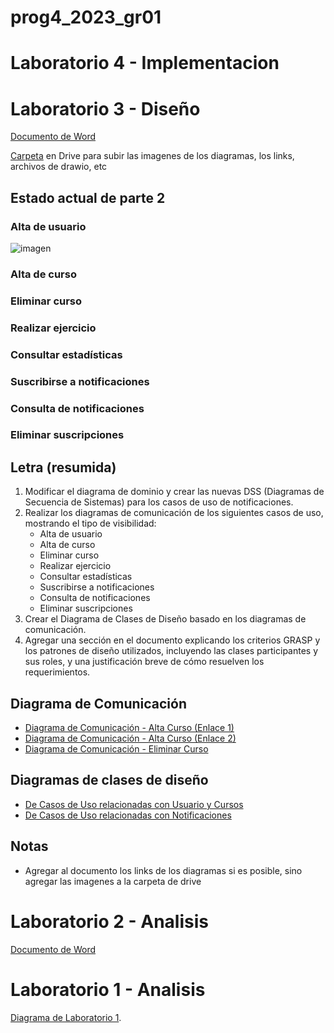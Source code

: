 # prog4_2023_gr01

# Laboratorio 4 - Implementacion

# Laboratorio 3 - Diseño
[Documento de Word](https://finguy-my.sharepoint.com/:w:/g/personal/ivan_arriola_fing_edu_uy/ERzphtEka7JFuR_Gi3pB9pABNgsM6_nyMeSTR1DvscjRQQ?e=WfN7dr)

[Carpeta](https://drive.google.com/drive/folders/17ClHWC9tWL7NhrbmM17Po3jbBHjzcfmm?usp=sharing) en Drive para subir las imagenes de los diagramas, los links, archivos de drawio, etc

## Estado actual de parte 2

### Alta de usuario

![imagen](https://drive.google.com/file/d/1pA8JAFDVNKr7zrm4gf2xkSxhrcoljbvY/preview)

### Alta de curso

### Eliminar curso

### Realizar ejercicio

### Consultar estadísticas

### Suscribirse a notificaciones

### Consulta de notificaciones

### Eliminar suscripciones

## Letra (resumida)

1. Modificar el diagrama de dominio y crear las nuevas DSS (Diagramas de Secuencia de Sistemas) para los casos de uso de notificaciones.
2. Realizar los diagramas de comunicación de los siguientes casos de uso, mostrando el tipo de visibilidad:
   - Alta de usuario
   - Alta de curso
   - Eliminar curso
   - Realizar ejercicio
   - Consultar estadísticas
   - Suscribirse a notificaciones
   - Consulta de notificaciones
   - Eliminar suscripciones
3. Crear el Diagrama de Clases de Diseño basado en los diagramas de comunicación.
4. Agregar una sección en el documento explicando los criterios GRASP y los patrones de diseño utilizados, incluyendo las clases participantes y sus roles, y una justificación breve de cómo resuelven los requerimientos.

## Diagrama de Comunicación

- [Diagrama de Comunicación - Alta Curso (Enlace 1)](https://lucid.app/lucidchart/f68b4506-f530-42a7-a476-2227b60930d5/edit?invitationId=inv_e2a321f6-bd07-4022-8b62-1b5e65a9c7b2&page=0_0#)
- [Diagrama de Comunicación - Alta Curso (Enlace 2)](https://lucid.app/lucidchart/42ae0698-8f82-4362-b670-18e559e35f56/edit?invitationId=inv_83e9943e-9093-4a3c-b684-1f57194674bb&page=0_0#)
- [Diagrama de Comunicación - Eliminar Curso](https://lucid.app/lucidchart/7c05ec32-10eb-4785-9fb7-40e911fd5f62/edit?invitationId=inv_a0bfb6a7-8bc2-4e49-9ad1-62a6fde43fbf&page=0_0#)

## Diagramas de clases de diseño

- [De Casos de Uso relacionadas con Usuario y Cursos](https://lucid.app/lucidchart/3458c2c8-6672-4edd-9548-c3d645f5ea91/edit?invitationId=inv_7c7f22eb-924c-46ee-8132-b38194db2913)
- [De Casos de Uso relacionadas con Notificaciones](https://lucid.app/lucidchart/ec928ee1-b2e1-493d-af6f-04e33d4db0f4/edit?beaconFlowId=89A312D3D24096BB&invitationId=inv_d7de60fd-94c8-461d-99a0-59f2e8f117c1&page=0_0#)

## Notas
- Agregar al documento los links de los diagramas si es posible, sino agregar las imagenes a la carpeta de drive


# Laboratorio 2 - Analisis 
[Documento de Word](https://onedrive.live.com/edit.aspx?resid=4E0A101CDC8F4A2F!189&ithint=file%2cdocx&authkey=!AKC4te03l7HlkPA)

# Laboratorio 1 - Analisis

[Diagrama de Laboratorio 1](https://lucid.app/documents/view/f7ecc9ab-83bd-4ba7-abec-bfbdf07caae4).

